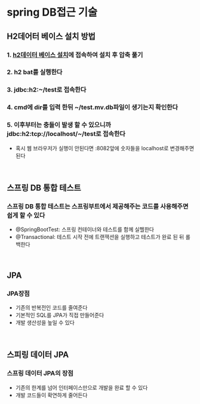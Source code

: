 # spring DB접근 기술

## H2데어터 베이스 설치 방법
### 1. [h2데이터 베이스 설치](https://www.h2database.com)에 접속하여 설치 후 압축  풀기
### 2. h2 bat를 실행한다
### 3. jdbc:h2:~/test로 접속한다
### 4. cmd에 dir를 입력 한뒤 ~/test.mv.db파일이 생기는지 확인한다
### 5. 이후부터는 충돌이 발생 할 수 있으니까 jdbc:h2:tcp://localhost/~/test로 접속한다
* 혹시 웹 브라우저가 실행이 안된다면 :8082앞에 숫자들을 localhost로 변경해주면 된다
<br>

## 스프링 DB 통합 테스트
### 스프링 DB 통합 테스트는 스프링부트에서 제공해주는 코드를 사용해주면 쉽게 할 수 있다
* @SpringBootTest: 스프링 컨테이너와 테스트를 함께 실헬한다
* @Transactional: 테스트 시작 전에 트랜잭션을 실행하고  테스트가 완료 된 뒤 롤백한다
<br>

## JPA
### JPA장점
* 기존의 반복전인 코드를 줄여준다
* 기본적인 SQL를 JPA가 직접 만들어준다
* 개발 생산성을 높일 수 있다
<br>

## 스피링 데이터 JPA
### 스프링 데이터 JPA의 장점
* 기존의 한계를 넘어 인터페이스만으로 개발을 완료 할 수 있다
* 개발 코드들이 확연하게 줄어든다
